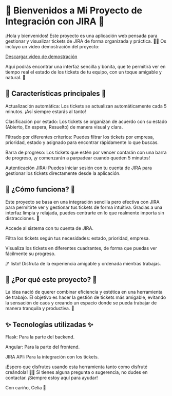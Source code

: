 # 🌸 Bienvenidos a Mi Proyecto de Integración con JIRA 🌸

¡Hola y bienvenidos! Este proyecto es una aplicación web pensada para gestionar y visualizar tickets de JIRA de forma organizada y práctica. 🌿✨
Os incluyo un video demostración del proyecto:

[Descargar video de demostración](https://github.com/Eyra0405/webtickets/releases/tag/video)



Aquí podrás encontrar una interfaz sencilla y bonita, que te permitirá ver en tiempo real el estado de los tickets de tu equipo, con un toque amigable y natural. 🌻

## 🌿 Características principales 🌿
Actualización automática: Los tickets se actualizan automáticamente cada 5 minutos. ¡Así siempre estarás al tanto!

Clasificación por estado: Los tickets se organizan de acuerdo con su estado (Abierto, En espera, Resuelto) de manera visual y clara.

Filtrado por diferentes criterios: Puedes filtrar los tickets por empresa, prioridad, estado y asignado para encontrar rápidamente lo que buscas.

Barra de progreso: Los tickets que estén por vencer contarán con una barra de progreso, ¡y comenzarán a parpadear cuando queden 5 minutos!

Autenticación JIRA: Puedes iniciar sesión con tu cuenta de JIRA para gestionar los tickets directamente desde la aplicación.

## 🌸 ¿Cómo funciona? 🌸
Este proyecto se basa en una integración sencilla pero efectiva con JIRA para permitirte ver y gestionar tus tickets de forma intuitiva. Gracias a una interfaz limpia y relajada, puedes centrarte en lo que realmente importa sin distracciones. 🌷

Accede al sistema con tu cuenta de JIRA.

Filtra los tickets según tus necesidades: estado, prioridad, empresa.

Visualiza los tickets en diferentes cuadrantes, de forma que puedas ver fácilmente su progreso.

¡Y listo! Disfruta de la experiencia amigable y ordenada mientras trabajas.

## 🌾 ¿Por qué este proyecto? 🌾
La idea nació de querer combinar eficiencia y estética en una herramienta de trabajo. El objetivo es hacer la gestión de tickets más amigable, evitando la sensación de caos y creando un espacio donde se pueda trabajar de manera tranquila y productiva. 🌻

## ✨ Tecnologías utilizadas ✨
Flask: Para la parte del backend.

Angular: Para la parte del frontend.

JIRA API: Para la integración con los tickets.

¡Espero que disfrutes usando esta herramienta tanto como disfruté creándola! 🌸✨ Si tienes alguna pregunta o sugerencia, no dudes en contactar. ¡Siempre estoy aquí para ayudar!

Con cariño,
Celia 💖
